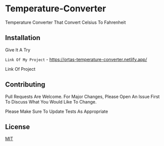 
# Temperature-Converter


Temperature Converter That Convert Celsius To Fahrenheit


## Installation


Give It A Try 


```Link Of My Project``` - https://ortas-temperature-converter.netlify.app/
 
Link Of Project






## Contributing


Pull Requests Are Welcome. For Major Changes, Please Open An Issue First To Discuss What You Would Like To Change.
            


Please Make Sure To Update Tests As Appropriate


## License


[MIT](Https://Choosealicense.Com/Licenses/Mit/)
